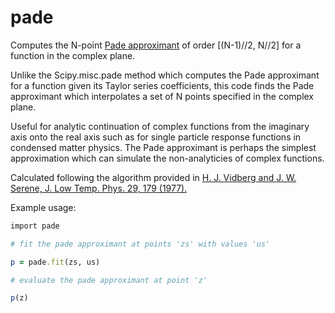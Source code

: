 # pade
Computes the N-point [Pade approximant](https://en.wikipedia.org/wiki/Pad%C3%A9_approximant) of order [(N-1)//2, N//2] for a function in the complex plane.

Unlike the Scipy.misc.pade method which computes the Pade approximant for a function given its Taylor series coefficients, this code finds the Pade approximant which interpolates a set of N points specified in the complex plane.

Useful for analytic continuation of complex functions from the imaginary axis onto the real axis such as for single particle response functions in condensed matter physics. The Pade approximant is perhaps the simplest approximation which can simulate the non-analyticies of complex functions.

Calculated following the algorithm provided in [H. J. Vidberg and J. W. Serene, J. Low Temp. Phys. 29,
179 (1977).](https://link.springer.com/article/10.1007%2FBF00655090)

Example usage:
```ruby
import pade

# fit the pade approximant at points 'zs' with values 'us'

p = pade.fit(zs, us)    

# evaluate the pade approximant at point 'z'

p(z)
```
